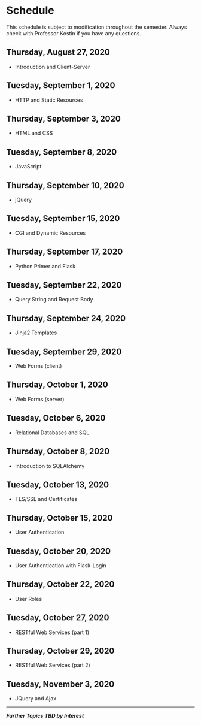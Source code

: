# Schedule
This schedule is subject to modification throughout the semester. Always check with Professor Kostin if you have any questions.

## Thursday, August 27, 2020
- Introduction and Client-Server

## Tuesday, September 1, 2020
- HTTP and Static Resources

## Thursday, September 3, 2020
- HTML and CSS

## Tuesday, September 8, 2020
- JavaScript

## Thursday, September 10, 2020
- jQuery

## Tuesday, September 15, 2020
- CGI and Dynamic Resources

## Thursday, September 17, 2020
- Python Primer and Flask

## Tuesday, September 22, 2020
- Query String and Request Body

## Thursday, September 24, 2020
- Jinja2 Templates

## Tuesday, September 29, 2020
- Web Forms (client)

## Thursday, October 1, 2020
- Web Forms (server)

## Tuesday, October 6, 2020
- Relational Databases and SQL

## Thursday, October 8, 2020
- Introduction to SQLAlchemy

## Tuesday, October 13, 2020
- TLS/SSL and Certificates

## Thursday, October 15, 2020
- User Authentication

## Tuesday, October 20, 2020
- User Authentication with Flask-Login

## Thursday, October 22, 2020
- User Roles

## Tuesday, October 27, 2020
- RESTful Web Services (part 1)

## Thursday, October 29, 2020
- RESTful Web Services (part 2)

## Tuesday, November 3, 2020
- JQuery and Ajax



<hr>

***Further Topics TBD by Interest***

